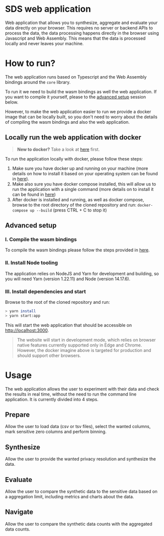 # SDS web application

Web application that allows you to synthesize, aggregate and evaluate your data directly on your browser. This requires no server or backend APIs to process the data, the data processing happens directly in the browser using Javascript and Web Assembly. This means that the data is processed locally and never leaves your machine.

# How to run?

The web application runs based on Typescript and the Web Assembly bindings around the `core` library.

To run it we need to build the wasm bindings as well the web application. If you want to compile it yourself, please to the [advanced setup](#advanced-setup) session below.

However, to make the web application easier to run we provide a docker image that can be locally built, so you don't need to worry about the details of compiling the wasm bindings and also the web application.

## Locally run the web application with docker

> **New to docker?** Take a look at [here](https://docs.docker.com/get-started/overview/) first.

To run the application locally with docker, please follow these steps:

1. Make sure you have docker up and running on your machine (more details on how to install it based on your operating system can be found in [here](https://docs.docker.com/engine/install/)).
2. Make also sure you have docker compose installed, this will allow us to run the application with a single command (more details on to install it can be found in [here](https://docs.docker.com/compose/install/))
3. After docker is installed and running, as well as docker compose, browse to the root directory of the cloned repository and run: `docker-compose up --build` (press CTRL + C to stop it)

## Advanced setup

### I. Compile the wasm bindings

To compile the wasm bindings please follow the steps provided in [here](../lib-wasm/README.md#how-to-compile).

### II. Install Node tooling

The application relies on NodeJS and Yarn for development and building, so you will need Yarn (version 1.22.11) and Node (version 14.17.6).

### III. Install dependencies and start

Browse to the root of the cloned repository and run:

```bash
> yarn install
> yarn start:app
```

This will start the web application that should be accessible on [http://localhost:3000](http://localhost:3000).

> The website will start in development mode, which relies on browser native features currently supported only in Edge and Chrome. However, the docker imagine above is targeted for production and should support other browsers.

# Usage

The web application allows the user to experiment with their data and check the results in real time, without the need to run the command line application. It is currently divided into 4 steps.

## Prepare

Allow the user to load data (csv or tsv files), select the wanted columns, mark sensitive zero columns and perform binning.

## Synthesize

Allow the user to provide the wanted privacy resolution and synthesize the data.

## Evaluate

Allow the user to compare the synthetic data to the sensitive data based on a aggregation limit, including metrics and charts about the data.

## Navigate

Allow the user to compare the synthetic data counts with the aggregated data counts.
